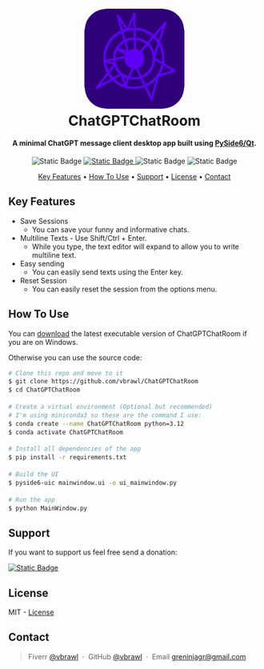 
<h1 align="center">
  <br>
  <img src="https://raw.githubusercontent.com/Vbrawl/ChatGPTChatRoom/main/logo.png" alt="ChatGPTChatRoom" width="200">
  <br>
  ChatGPTChatRoom
  <br>
</h1>

<h4 align="center">A minimal ChatGPT message client desktop app built using <a href="https://www.qt.io/" target="_blank">PySide6/Qt</a>.</h4>

<p align="center">
  <img alt="Static Badge" src="https://img.shields.io/badge/Interface-Qt%2FPySide6-green?style=flat&logo=Qt">

  <a href="https://www.paypal.com/donate/?hosted_button_id=WTQL2BGJYUB2E">
    <img alt="Static Badge" src="https://img.shields.io/badge/Donate-Paypal-blue?style=flat&logo=Paypal">
  </a>

  <img alt="Static Badge" src="https://img.shields.io/badge/Tested-Windows-green?style=flat">
  <img alt="Static Badge" src="https://img.shields.io/badge/Not_Tested-Linux_%7C_MacOS-yellow?style=flat">
</p>

<p align="center">
  <a href="#key-features">Key Features</a> •
  <a href="#how-to-use">How To Use</a> •
  <a href="#support">Support</a> •
  <a href="#license">License</a> •
  <a href="#contact">Contact</a>
</p>

## Key Features

* Save Sessions
  - You can save your funny and informative chats.
* Multiline Texts - Use Shift/Ctrl + Enter.
  - While you type, the text editor will expand to allow you to write multiline text.
* Easy sending
  - You can easily send texts using the Enter key.
* Reset Session
  - You can easily reset the session from the options menu.

## How To Use

You can [download](https://github.com/Vbrawl/ChatGPTChatRoom/releases/latest) the latest executable version of ChatGPTChatRoom if you are on Windows.

Otherwise you can use the source code:

```bash
# Clone this repo and move to it
$ git clone https://github.com/vbrawl/ChatGPTChatRoom
$ cd ChatGPTChatRoom

# Create a virtual environment (Optional but recommended)
# I'm using miniconda3 so these are the command I use:
$ conda create --name ChatGPTChatRoom python=3.12
$ conda activate ChatGPTChatRoom

# Install all dependencies of the app
$ pip install -r requirements.txt

# Build the UI
$ pyside6-uic mainwindow.ui -o ui_mainwindow.py

# Run the app
$ python MainWindow.py
```

## Support

If you want to support us feel free send a donation:

<a href="https://www.paypal.com/donate/?hosted_button_id=WTQL2BGJYUB2E">
  <img alt="Static Badge" src="https://img.shields.io/badge/Donate-Paypal-blue?style=for-the-badge&logo=Paypal">
</a>

## License

MIT - [License](https://raw.githubusercontent.com/Vbrawl/ChatGPTChatRoom/main/LICENSE)

## Contact

> Fiverr [@vbrawl](https://www.fiverr.com/vbrawl) &nbsp;&middot;&nbsp;
> GitHub [@vbrawl](https://github.com/amitmerchant1990) &nbsp;&middot;&nbsp;
> Email greninjagr@gmail.com

